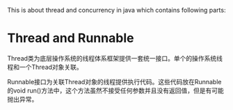 This is about thread and concurrency in java which contains following parts:
# Thread and Runnable
Thread类为底层操作系统的线程体系框架提供一套统一接口。单个的操作系统线程和一个Thread对象关联。

Runnable接口为关联Thread对象的线程提供执行代码。这些代码放在Runnable的void run()方法中，这个方法虽然不接受任何参数并且没有返回值，但是有可能抛出异常。


